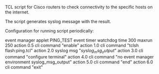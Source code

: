 TCL script for Cisco routers to check connectivity to the specific hosts on the internet.

The script generates syslog message with the result.


Configuration for running script periodically:

event manager applet PING_TEST
event timer watchdog time 300 maxrun 250
action 0.5 cli command "enable"
action 1.0 cli command "tclsh flash:ping.tcl"
action 2.0 syslog msg "$syslog_msg_output$"
action 3.0 cli command "configure terminal"
action 4.0 cli command "no event manager environment syslog_msg_output"
action 5.0 cli command "end"
action 6.0 cli command "exit"

